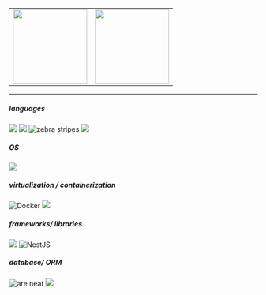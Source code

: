 
<div align="center">

| | |
| --- | --- |
| <img height="150" src="https://github-readme-stats.vercel.app/api?username=SamanthaLHC&show_icons=true&theme=dark"> | <img height="150" src="https://github-readme-stats.vercel.app/api/top-langs/?username=SamanthaLHC&theme=dark&layout=compact"> |

</div>

 

</div>

  - - - 

  <h5> languages </h5>
    
![](https://img.shields.io/badge/C-00599C?style=for-the-badge&logo=c&logoColor=white)
![](https://img.shields.io/badge/C%2B%2B-00599C?style=for-the-badge&logo=c%2B%2B&logoColor=white)
![ zebra stripes](https://img.shields.io/badge/TypeScript-007ACC?style=for-the-badge&logo=typescript&logoColor=white) 
![](https://img.shields.io/badge/JavaScript-F7DF1E?style=for-the-badge&logo=javascript&logoColor=black) 

  <h5> OS </h5>
  
  ![](https://img.shields.io/badge/Linux-FCC624?style=for-the-badge&logo=linux&logoColor=black)

  <h5> virtualization /  containerization </h5>
  
![Docker](https://img.shields.io/badge/docker-%230db7ed.svg?style=for-the-badge&logo=docker&logoColor=white)
![](https://img.shields.io/badge/VirtualBox-21416b?style=for-the-badge&logo=VirtualBox&logoColor=white)

  <h5> frameworks/ libraries </h5>

![](https://img.shields.io/badge/React-20232A?style=for-the-badge&logo=react&logoColor=61DAFB)
![NestJS](https://img.shields.io/badge/nestjs-%23E0234E.svg?style=for-the-badge&logo=nestjs&logoColor=white)

  <h5> database/ ORM </h5>
  
![are neat](https://img.shields.io/badge/PostgreSQL-316192?style=for-the-badge&logo=postgresql&logoColor=white)
![](https://img.shields.io/badge/Prisma-3982CE?style=for-the-badge&logo=Prisma&logoColor=white)
